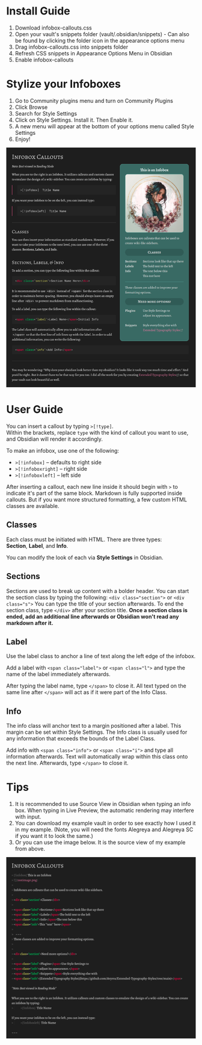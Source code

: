 # Install Guide
1. Download infobox-callouts.css
2. Open your vault's snippets folder (vault/.obsidian/snippets) - Can also be found by clicking the folder icon in the appearance options menu
3. Drag infobox-callouts.css into snippets folder
4. Refresh CSS snippets in Appearance Options Menu in Obsidian
5. Enable infobox-callouts

# Stylize your Infoboxes
1. Go to Community plugins menu and turn on Community Plugins
2. Click Browse
3. Search for Style Settings
4. Click on Style Settings. Install it. Then Enable it.
5. A new menu will appear at the bottom of your options menu called Style Settings
6. Enjoy!

![](Infobox%20Callouts%20Example%20Vault/Files/Screenshot.png)


# User Guide

You can insert a callout by typing `>[!type]`.  
Within the brackets, replace `type` with the kind of callout you want to use, and Obsidian will render it accordingly.

To make an infobox, use one of the following:
- `>[!infobox]` – defaults to right side
- `>[!infoboxright]` – right side  
- `>[!infoboxleft]` – left side  

After inserting a callout, each new line inside it should begin with `>` to indicate it's part of the same block.
Markdown is fully supported inside callouts. But if you want more structured formatting, a few custom HTML classes are available.

## Classes
Each class must be initiated with HTML. There are three types:  
**Section**, **Label**, and **Info**.

You can modify the look of each via **Style Settings** in Obsidian.

## Sections
Sections are used to break up content with a bolder header.
You can start the section class by typing the following: `<div class="section">` or `<div class="s">`
You can type the title of your section afterwards. To end the section class, type `</div>` after your section title. **Once a section class is ended, add an additional line afterwards or Obsidian won't read any markdown after it.**


## Label
Use the label class to anchor a line of text along the left edge of the infobox.

Add a label with `<span class="label">` or `<span class="l">` and type the name of the label immediately afterwards.

After typing the label name, type `</span>` to close it. All text typed on the same line after `</span>` will act as if it were part of the Info Class.

## Info
The info class will anchor text to a margin positioned after a label. This margin can be set within Style Settings. The Info class is usually used for any information that exceeds the bounds of the Label Class.

Add info with `<span class="info">` or `<span class="i">` and type all information afterwards. Text will automatically wrap within this class onto the next line. Afterwards, type `</span>` to close it.

# Tips
1. It is recommended to use Source View in Obsidian when typing an info box. When typing in Live Preview, the automatic rendering may interfere with input.
2. You can download my example vault in order to see exactly how I used it in my example. (Note, you will need the fonts Alegreya and Alegreya SC if you want it to look the same.)
3. Or you can use the image below. It is the source view of my example from above.

![](Other/MarkdownExample.png)
